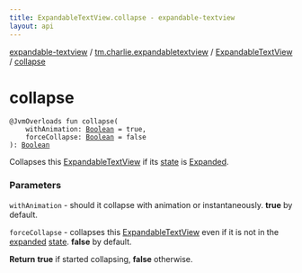 ```yaml
---
title: ExpandableTextView.collapse - expandable-textview
layout: api
---
```


<div class='api-docs-breadcrumbs'><a href="../../index.html">expandable-textview</a> / <a href="../index.html">tm.charlie.expandabletextview</a> / <a href="index.html">ExpandableTextView</a> / <a href=".">collapse</a></div>

# collapse

<div class="signature"><code><span class="identifier">@JvmOverloads</span> <span class="keyword">fun </span><span class="identifier">collapse</span><span class="symbol">(</span><br/>&nbsp;&nbsp;&nbsp;&nbsp;<span class="parameterName" id="tm.charlie.expandabletextview.ExpandableTextView$collapse(kotlin.Boolean, kotlin.Boolean)/withAnimation">withAnimation</span><span class="symbol">:</span>&nbsp;<a href="https://kotlinlang.org/api/latest/jvm/stdlib/kotlin/-boolean/index.html"><span class="identifier">Boolean</span></a>&nbsp;<span class="symbol">=</span>&nbsp;true<span class="symbol">, </span><br/>&nbsp;&nbsp;&nbsp;&nbsp;<span class="parameterName" id="tm.charlie.expandabletextview.ExpandableTextView$collapse(kotlin.Boolean, kotlin.Boolean)/forceCollapse">forceCollapse</span><span class="symbol">:</span>&nbsp;<a href="https://kotlinlang.org/api/latest/jvm/stdlib/kotlin/-boolean/index.html"><span class="identifier">Boolean</span></a>&nbsp;<span class="symbol">=</span>&nbsp;false<br/><span class="symbol">)</span><span class="symbol">: </span><a href="https://kotlinlang.org/api/latest/jvm/stdlib/kotlin/-boolean/index.html"><span class="identifier">Boolean</span></a></code></div>

Collapses this <a href="index.html">ExpandableTextView</a> if its <a href="state.html">state</a> is <a href="-state/-expanded.html">Expanded</a>.

### Parameters

<code>withAnimation</code> - should it collapse with animation or instantaneously. **true** by default.

<code>forceCollapse</code> - collapses this <a href="index.html">ExpandableTextView</a> even if it is not in
the <a href="-state/-expanded.html">expanded</a> <a href="state.html">state</a>. **false** by default.

**Return**
**true** if started collapsing, **false** otherwise.

